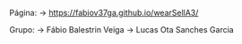 Página: → https://fabiov37ga.github.io/wearSellA3/

Grupo: → Fábio Balestrin Veiga
       → Lucas Ota Sanches Garcia
